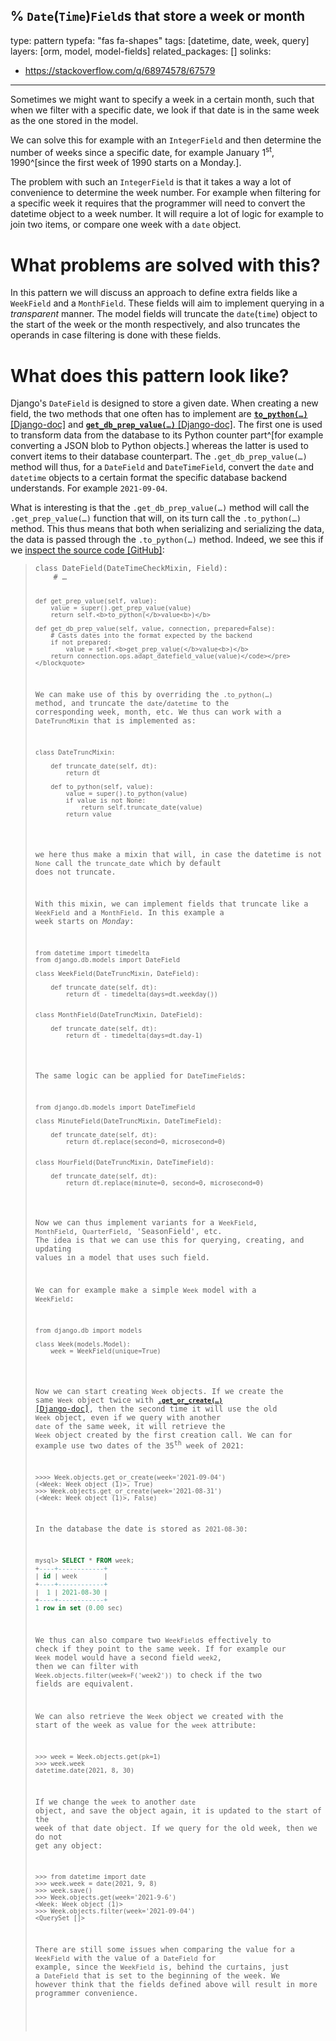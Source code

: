 % `Date`(`Time`)`Field`s that store a week or month
---
type: pattern
typefa: "fas fa-shapes"
tags: [datetime, date, week, query]
layers: [orm, model, model-fields]
related_packages: []
solinks:
- https://stackoverflow.com/q/68974578/67579
---

Sometimes we might want to specify a week in a certain month, such that
when we filter with a specific date, we look if that date is in the same
week as the one stored in the model.

We can solve this for example with an `IntegerField` and then determine
the number of weeks since a specific date, for example January 1<sup>st</sup>,
1990^[since the first week of 1990 starts on a Monday.].

The problem with such an `IntegerField` is that it takes a way a lot of
convenience to determine the week number. For example when filtering
for a specific week it requires that the programmer will need to convert
the datetime object to a week number. It will require a lot of logic
for example to join two items, or compare one week with a `date` object.

# What problems are solved with this?

In this pattern we will discuss an approach to define extra fields like a `WeekField`
and a `MonthField`. These fields will aim to implement querying in a *transparent*
manner. The model fields will truncate the `date`(`time`) object to the start of the
week or the month respectively, and also truncates the operands in case filtering is
done with these fields.

# What does this pattern look like?

Django's `DateField` is designed to store a given date. When creating a new
field, the two methods that one often has to implement are
[**<code>to_python(&hellip;)</code>** [Django-doc]](https://docs.djangoproject.com/en/dev/ref/models/fields/#django.db.models.Field.to_python)
and [**<code>get_db_prep_value(&hellip;)</code>** [Django-doc]](https://docs.djangoproject.com/en/dev/ref/models/fields/#django.db.models.Field.get_db_prep_value).
The first one is used to transform data from the database to its
Python counter part^[for example converting a JSON blob to Python objects.] whereas the latter is used to convert
items to their database counterpart. The <code>.get_db_prep_value(&hellip;)</code>
method will thus, for a `DateField` and `DateTimeField`, convert the `date` and `datetime`
objects to a certain format the specific database backend understands. For example `2021-09-04`.

What is interesting is that the <code>.get_db_prep_value(&hellip;)</code> method will call the
<code>.get_prep_value(&hellip;)</code> function that will, on its turn call the <code>.to_python(&hellip;)</code>
method. This thus means that both when serializing and serializing the data, the data is
passed through the <code>.to_python(&hellip;)</code> method. Indeed, we see this if we [inspect the source code [GitHub]](https://github.com/django/django/blob/stable/3.2.x/django/db/models/fields/__init__.py#L1264-L1272):

<blockquote><pre class="python"><code>class DateField(DateTimeCheckMixin, Field):
    # &hellip;

    def get_prep_value(self, value):
        value = super().get_prep_value(value)
        return self.<b>to_python(</b>value<b>)</b>

    def get_db_prep_value(self, value, connection, prepared=False):
        # Casts dates into the format expected by the backend
        if not prepared:
            value = self.<b>get_prep_value(</b>value<b>)</b>
        return connection.ops.adapt_datefield_value(value)</code></pre></blockquote>

We can make use of this by overriding the <code>.to_python(&hellip;)</code> method, and truncate
the `date`/`datetime` to the corresponding week, month, etc. We thus can work with a `DateTruncMixin` that
is implemented as:

<pre class="python"><code>class DateTruncMixin:

    def truncate_date(self, dt):
        return dt

    def to_python(self, value):
        value = super().to_python(value)
        if value is not None:
            return self.truncate_date(value)
        return value</code></pre>

we here thus make a mixin that will, in case the datetime is not `None` call the `truncate_date` which
by default does not truncate.

With this mixin, we can implement fields that truncate like a `WeekField` and a `MonthField`. In
this example a week starts on *Monday*:

<pre class="python"><code>from datetime import timedelta
from django.db.models import DateField

class WeekField(DateTruncMixin, DateField):
    
    def truncate_date(self, dt):
        return dt - timedelta(days=dt.weekday())


class MonthField(DateTruncMixin, DateField):

    def truncate_date(self, dt):
        return dt - timedelta(days=dt.day-1)</code></pre>

The same logic can be applied for `DateTimeField`s:

<pre class="python"><code>from django.db.models import DateTimeField

class MinuteField(DateTruncMixin, DateTimeField):
    
    def truncate_date(self, dt):
        return dt.replace(second=0, microsecond=0)


class HourField(DateTruncMixin, DateTimeField):

    def truncate_date(self, dt):
        return dt.replace(minute=0, second=0, microsecond=0)</code></pre>


Now we can thus implement variants for a `WeekField`, `MonthField`, `QuarterField`, 'SeasonField', etc.
The idea is that we can use this for querying, creating, and updating values in a model that uses
such field.

We can for example make a simple `Week` model with a `WeekField`:

<pre class="python"><code>from django.db import models

class Week(models.Model):
    week = WeekField(unique=True)</code></pre>

Now we can start creating `Week` objects. If we create the same `Week` object
twice with [**<code>.get_or_create(&hellip;)</code>** [Django-doc]](https://docs.djangoproject.com/en/dev/ref/models/querysets/#get-or-create),
then the second time it will use the old `Week` object, even if we query
with another `date` of the same week, it will retrieve the `Week` object
created by the first creation call. We can for example use two dates of the 35<sup>th</sup>
week of 2021:

```pycon
>>>> Week.objects.get_or_create(week='2021-09-04')
(<Week: Week object (1)>, True)
>>> Week.objects.get_or_create(week='2021-08-31')
(<Week: Week object (1)>, False)
```

In the database the date is stored as `2021-08-30`:

```sql
mysql> SELECT * FROM week;
+----+------------+
| id | week       |
+----+------------+
|  1 | 2021-08-30 |
+----+------------+
1 row in set (0.00 sec)
```

We thus can also compare two `WeekField`s effectively
to check if they point to the same week. If for example
our `Week` model would have a second field `week2`, then
we can filter with `Week.objects.filter(week=F('week2'))`
to check if the two fields are equivalent.

We can also retrieve the `Week` object we created with
the start of the week as value for the `week` attribute:

```pycon
>>> week = Week.objects.get(pk=1)
>>> week.week
datetime.date(2021, 8, 30)
```

If we change the `week` to another `date` object, and save
the object again, it is updated to the start of the week
of that date object. If we query for the old week, then we
do not get any object:

```pycon
>>> from datetime import date
>>> week.week = date(2021, 9, 8)
>>> week.save()
>>> Week.objects.get(week='2021-9-6')
<Week: Week object (1)>
>>> Week.objects.filter(week='2021-09-04')
<QuerySet []>
```

There are still some issues when comparing the value for a `WeekField`
with the value of a `DateField` for example, since the `WeekField` is,
behind the curtains, just a `DateField` that is set to the beginning
of the week. We however think that the fields defined above
will result in more programmer convenience.
